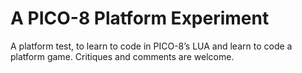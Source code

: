 # A PICO-8 Platform Experiment

A platform test, to learn to code in PICO-8’s LUA and learn to code a platform game.
Critiques and comments are welcome.
